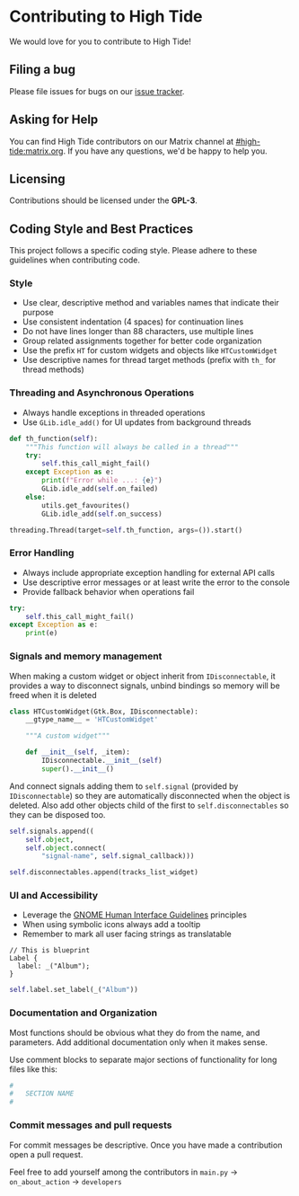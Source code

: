 # Contributing to High Tide

We would love for you to contribute to High Tide!

## Filing a bug

Please file issues for bugs on our [issue tracker](https://github.com/Nokse22/high-tide/issues).

## Asking for Help

You can find High Tide contributors on our Matrix
channel at [#high-tide:matrix.org](https://matrix.to/#/%23high-tide:matrix.org).
If you have any questions, we'd be happy to help you.

## Licensing

Contributions should be licensed under the **GPL-3**. 

## Coding Style and Best Practices

This project follows a specific coding style. Please adhere to these guidelines when contributing code.

### Style

- Use clear, descriptive method and variables names that indicate their purpose
- Use consistent indentation (4 spaces) for continuation lines
- Do not have lines longer than 88 characters, use multiple lines
- Group related assignments together for better code organization
- Use the prefix `HT` for custom widgets and objects like `HTCustomWidget`
- Use descriptive names for thread target methods (prefix with `th_` for thread methods)

### Threading and Asynchronous Operations

- Always handle exceptions in threaded operations
- Use `GLib.idle_add()` for UI updates from background threads

```python
def th_function(self):
    """This function will always be called in a thread"""
    try:
        self.this_call_might_fail()
    except Exception as e:
        print(f"Error while ...: {e}")
        GLib.idle_add(self.on_failed)
    else:
        utils.get_favourites()
        GLib.idle_add(self.on_success)

threading.Thread(target=self.th_function, args=()).start()
```

### Error Handling

- Always include appropriate exception handling for external API calls
- Use descriptive error messages or at least write the error to the console
- Provide fallback behavior when operations fail

```python
try:
    self.this_call_might_fail()
except Exception as e:
    print(e)
```

### Signals and memory management

When making a custom widget or object inherit from `IDisconnectable`, it provides a way
to disconnect signals, unbind bindings so memory will be freed when it is deleted

```python
class HTCustomWidget(Gtk.Box, IDisconnectable):
    __gtype_name__ = 'HTCustomWidget'

    """A custom widget"""

    def __init__(self, _item):
        IDisconnectable.__init__(self)
        super().__init__()
```
And connect signals adding them to `self.signal` (provided by `IDisconnectable`) so they are
automatically disconnected when the object is deleted. Also add other objects child of the first
to `self.disconnectables` so they can be disposed too.

```python
self.signals.append((
    self.object,
    self.object.connect(
        "signal-name", self.signal_callback)))

self.disconnectables.append(tracks_list_widget)
```

### UI and Accessibility

- Leverage the [GNOME Human Interface Guidelines](https://developer.gnome.org/hig/) principles
- When using symbolic icons always add a tooltip
- Remember to mark all user facing strings as translatable

```
// This is blueprint
Label {
  label: _("Album");
}
```
```python
self.label.set_label(_("Album"))
```

### Documentation and Organization

Most functions should be obvious what they do from the name, and
parameters. Add additional documentation only when it makes sense.

Use comment blocks to separate major sections of functionality for long files like this:

```python
#
#   SECTION NAME
#
```

### Commit messages and pull requests

For commit messages be descriptive. Once you have made a contribution open a pull request.

Feel free to add yourself among the contributors in `main.py` -> `on_about_action` -> `developers`
